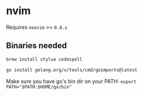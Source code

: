 # nvim

Requires `neovim` >= `0.8.x`

## Binaries needed

```bash
brew install stylua codespell
```

```bash
go install golang.org/x/tools/cmd/goimports@latest
```

Make sure you have go's bin dir on your PATH: `export PATH="$PATH:$HOME/go/bin"`
